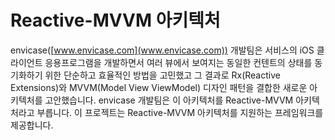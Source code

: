 # Reactive-MVVM 아키텍처

envicase([www.envicase.com](www.envicase.com)) 개발팀은 서비스의 iOS 클라이언트 응용프로그램을 개발하면서 여러 뷰에서 보여지는 동일한 컨텐트의 상태를 동기화하기 위한 단순하고 효율적인 방법을 고민했고 그 결과로 Rx(Reactive Extensions)와 MVVM(Model View ViewModel) 디자인 패턴을 결합한 새로운 아키텍처를 고안했습니다. envicase 개발팀은 이 아키텍처를 Reactive-MVVM 아키텍처라고 부릅니다. 이 프로젝트는 Reactive-MVVM 아키텍처를 지원하는 프레임워크를 제공합니다.
